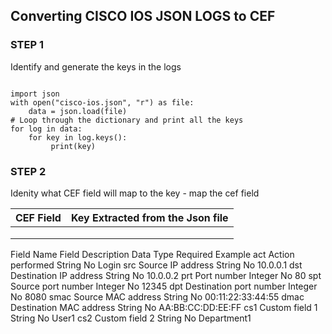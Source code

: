 
## Converting CISCO IOS JSON LOGS to CEF

### STEP 1 
Identify and generate the keys in the logs 


```

import json
with open("cisco-ios.json", "r") as file:
    data = json.load(file)
# Loop through the dictionary and print all the keys
for log in data:
    for key in log.keys():
         print(key) 

```
### STEP 2 

Idenity what CEF field will map  to the key - map the cef field

| CEF Field| Key Extracted from the Json file   |
|----------|------------------------------------|
|          |                                    |
|          |                                    |
|          |                                    |




Field Name	Field Description	Data Type	Required	Example
act	Action performed	String	No	Login
src	Source IP address	String	No	10.0.0.1
dst	Destination IP address	String	No	10.0.0.2
prt	Port number	Integer	No	80
spt	Source port number	Integer	No	12345
dpt	Destination port number	Integer	No	8080
smac	Source MAC address	String	No	00:11:22:33:44:55
dmac	Destination MAC address	String	No	AA:BB:CC:DD:EE:FF
cs1	Custom field 1	String	No	User1
cs2	Custom field 2	String	No	Department1






